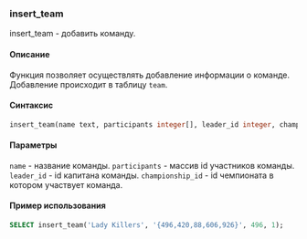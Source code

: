 ### insert_team

insert_team - добавить команду.

#### Описание
Функция позволяет осуществлять добавление информации о команде.
Добавление происходит в таблицу `team`.
#### Синтаксис

```SQL 
insert_team(name text, participants integer[], leader_id integer, championship_id integer)
```

#### Параметры
`name` - название команды.
`participants` - массив id участников команды.
`leader_id` - id капитана команды.
`championship_id` - id чемпионата в котором участвует команда.

#### Пример использования

```SQL
SELECT insert_team('Lady Killers', '{496,420,88,606,926}', 496, 1);
```